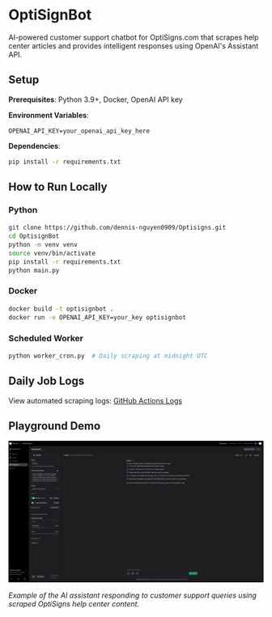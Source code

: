 # OptiSignBot

AI-powered customer support chatbot for OptiSigns.com that scrapes help center articles and provides intelligent responses using OpenAI's Assistant API.

## Setup

**Prerequisites**: Python 3.9+, Docker, OpenAI API key

**Environment Variables**:
```env
OPENAI_API_KEY=your_openai_api_key_here
```

**Dependencies**:
```bash
pip install -r requirements.txt
```

## How to Run Locally

### Python
```bash
git clone https://github.com/dennis-nguyen0909/Optisigns.git
cd OptisignBot
python -m venv venv
source venv/bin/activate
pip install -r requirements.txt
python main.py
```

### Docker
```bash
docker build -t optisignbot .
docker run -e OPENAI_API_KEY=your_key optisignbot
```

### Scheduled Worker
```bash
python worker_cron.py  # Daily scraping at midnight UTC
```

## Daily Job Logs

View automated scraping logs: [GitHub Actions Logs](https://github.com/dennis-nguyen0909/Optisigns/actions)

## Playground Demo

![Alt text](./screenshots/playground-demo.png)

*Example of the AI assistant responding to customer support queries using scraped OptiSigns help center content.*


